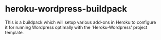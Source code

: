 heroku-wordpress-buildpack
==========================

This is a buildpack which will setup various add-ons in Heroku to configure it for running Wordpress optimally with the 'Heroku-Wordpress' project template.
